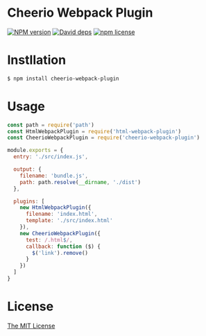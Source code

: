 # Cheerio Webpack Plugin

[![NPM version][npm-image]][npm-url] [![David deps][david-image]][david-url] [![npm license][license-image]][download-url]

# Instllation

```bash
$ npm install cheerio-webpack-plugin
```

# Usage
```js
const path = require('path')
const HtmlWebpackPlugin = require('html-webpack-plugin')
const CheerioWebpackPlugin = require('cheerio-webpack-plugin')

module.exports = {
  entry: './src/index.js',

  output: {
    filename: 'bundle.js',
    path: path.resolve(__dirname, './dist')
  },

  plugins: [
    new HtmlWebpackPlugin({
      filename: 'index.html',
      template: './src/index.html'
    }),
    new CheerioWebpackPlugin({
      test: /.html$/,
      callback: function ($) {
        $('link').remove()
      }
    })
  ]
}

```

# License

[The MIT License](http://opensource.org/licenses/MIT)


[npm-image]: https://img.shields.io/npm/v/cheerio-webpack-plugin.svg?style=flat-square
[npm-url]: https://npmjs.org/package/cheerio-webpack-plugin
[david-image]: https://img.shields.io/david/8788/cheerio-webpack-plugin.svg?style=flat-square
[david-url]: https://david-dm.org/8788/cheerio-webpack-plugin
[download-url]: https://npmjs.org/package/cheerio-webpack-plugin
[license-image]: https://img.shields.io/npm/l/cheerio-webpack-plugin.svg
